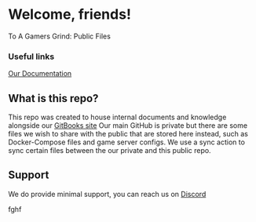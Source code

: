 # Welcome, friends!
To A Gamers Grind: Public Files
### Useful links
[Our Documentation](https://docs.xfgn.dev)

## What is this repo?
This repo was created to house internal documents and knowledge alongside our [GitBooks site](https://docs.xfgn.dev)
Our main GitHub is private but there are some files we wish to share with the public that are stored here instead, such as Docker-Compose files and game server configs.
We use a sync action to sync certain files between the our private and this public repo.

## Support
We do provide minimal support, you can reach us on [Discord](https://discord.agamersgrind.com)

fghf
